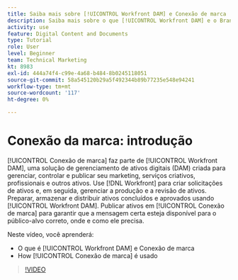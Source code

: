 ```yaml
---
title: Saiba mais sobre [!UICONTROL Workfront DAM] e Conexão de marca
description: Saiba mais sobre o que [!UICONTROL Workfront DAM] e o Brand Connect são e como são usados.
activity: use
feature: Digital Content and Documents
type: Tutorial
role: User
level: Beginner
team: Technical Marketing
kt: 8983
exl-id: 444a74f4-c99e-4a68-b484-8b0245118051
source-git-commit: 58a545120b29a5f492344b89b77235e548e94241
workflow-type: tm+mt
source-wordcount: '117'
ht-degree: 0%

---
```


# Conexão da marca: introdução

[!UICONTROL Conexão de marca] faz parte de [!UICONTROL Workfront DAM], uma solução de gerenciamento de ativos digitais (DAM) criada para gerenciar, controlar e publicar seu marketing, serviços criativos, profissionais e outros ativos. Use [!DNL Workfront] para criar solicitações de ativos e, em seguida, gerenciar a produção e a revisão de ativos. Preparar, armazenar e distribuir ativos concluídos e aprovados usando [!UICONTROL Workfront DAM]. Publicar ativos em [!UICONTROL Conexão de marca] para garantir que a mensagem certa esteja disponível para o público-alvo correto, onde e como ele precisa.

Neste vídeo, você aprenderá:

* O que é [!UICONTROL Workfront DAM] e Conexão de marca
* How [!UICONTROL Conexão de marca] é usado

>[!VIDEO](https://video.tv.adobe.com/v/335245/?quality=12)
